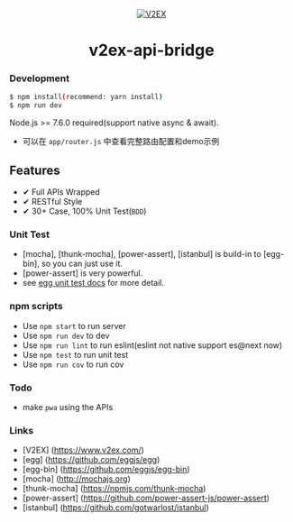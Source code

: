 <p align="center">
  <a href="https://www.v2ex.com/" target="_blank">
    <img src="https://v2ex.assets.uxengine.net/site/logo@2x.png?m=1346064962" alt="V2EX" title="V2EX" />
  </a>
</p>

<h1 align="center">v2ex-api-bridge</h1>


### Development

```bash
$ npm install(recommend: yarn install)
$ npm run dev
```

Node.js >= 7.6.0 required(support native async & await).

* 可以在 `app/router.js` 中查看完整路由配置和demo示例

## Features

- ✔︎ Full APIs Wrapped
- ✔︎ RESTful Style
- ✔︎ 30+ Case, 100% Unit Test(`BDD`)

### Unit Test

- [mocha], [thunk-mocha], [power-assert], [istanbul] is build-in to [egg-bin], so you can just use it.
- [power-assert] is very powerful.
- see [egg unit test docs](https://eggjs.org/core/unittest) for more detail.

### npm scripts

- Use `npm start` to run server
- Use `npm run dev` to dev
- Use `npm run lint` to run eslint(eslint not native support es@next now)
- Use `npm test` to run unit test
- Use `npm run cov` to run cov

### Todo

- make `pwa` using the APIs

### Links

- [V2EX] (https://www.v2ex.com/)
- [egg] (https://github.com/eggjs/egg)
- [egg-bin] (https://github.com/eggjs/egg-bin)
- [mocha] (http://mochajs.org)
- [thunk-mocha] (https://npmjs.com/thunk-mocha)
- [power-assert] (https://github.com/power-assert-js/power-assert)
- [istanbul] (https://github.com/gotwarlost/istanbul)

